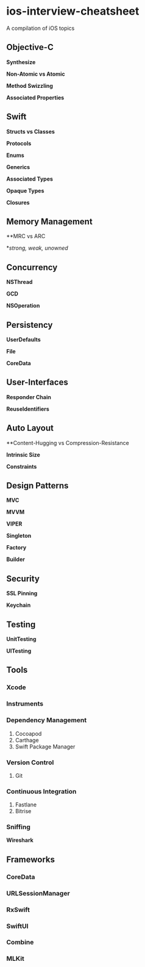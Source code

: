 # ios-interview-cheatsheet
A compilation of iOS topics


## Objective-C
**Synthesize**

**Non-Atomic vs Atomic**

**Method Swizzling**

**Associated Properties**

## Swift
**Structs vs Classes**

**Protocols**

**Enums**

**Generics**

**Associated Types**

**Opaque Types**

**Closures**

## Memory Management
**MRC vs ARC

**strong, weak, unowned*

## Concurrency
**NSThread**

**GCD**

**NSOperation**

## Persistency
**UserDefaults**

**File**

**CoreData**

## User-Interfaces
**Responder Chain**

**ReuseIdentifiers**

## Auto Layout
**Content-Hugging vs Compression-Resistance

**Intrinsic Size**

**Constraints**

## Design Patterns
**MVC**

**MVVM**

**VIPER**

**Singleton**

**Factory**

**Builder**

## Security
**SSL Pinning**

**Keychain**

## Testing
**UnitTesting**

**UITesting**

## Tools
### Xcode
### Instruments
### Dependency Management
1. Cocoapod
2. Carthage
3. Swift Package Manager
### Version Control
1. Git
### Continuous Integration
1. Fastlane
2. Bitrise
### Sniffing
**Wireshark**

## Frameworks
### CoreData
### URLSessionManager
### RxSwift
### SwiftUI
### Combine
### MLKit

